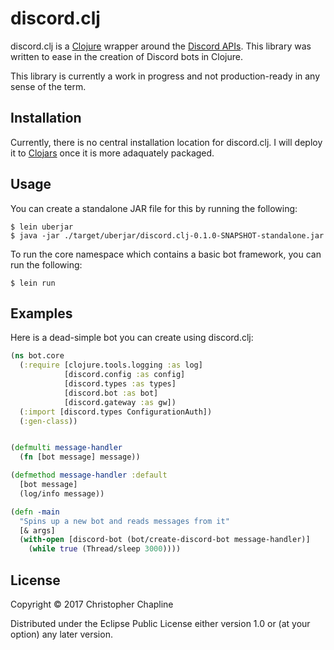 # discord.clj

discord.clj is a [Clojure](https://clojure.org/) wrapper around the [Discord
APIs](https://discordapp.com/developers/docs/intro). This library was written to ease in the
creation of Discord bots in Clojure.

This library is currently a work in progress and not production-ready in any sense of the term.

## Installation

Currently, there is no central installation location for discord.clj. I will deploy it to
[Clojars](https://clojars.org/) once it is more adaquately packaged.

## Usage

You can create a standalone JAR file for this by running the following:

```Shell
$ lein uberjar
$ java -jar ./target/uberjar/discord.clj-0.1.0-SNAPSHOT-standalone.jar
```

To run the core namespace which contains a basic bot framework, you can run the following:

```Shell
$ lein run
```

## Examples

Here is a dead-simple bot you can create using discord.clj:

```Clojure
(ns bot.core
  (:require [clojure.tools.logging :as log]
            [discord.config :as config]
            [discord.types :as types]
            [discord.bot :as bot]
            [discord.gateway :as gw])
  (:import [discord.types ConfigurationAuth])
  (:gen-class))


(defmulti message-handler
  (fn [bot message] message))

(defmethod message-handler :default
  [bot message]
  (log/info message))

(defn -main
  "Spins up a new bot and reads messages from it"
  [& args]
  (with-open [discord-bot (bot/create-discord-bot message-handler)]
    (while true (Thread/sleep 3000))))

```

## License

Copyright © 2017 Christopher Chapline

Distributed under the Eclipse Public License either version 1.0 or (at
your option) any later version.
